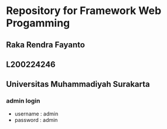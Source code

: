 # Repository for Framework Web Progamming

## Raka Rendra Fayanto
## L200224246
## Universitas Muhammadiyah Surakarta 

### admin login
- username : admin
- password : admin

